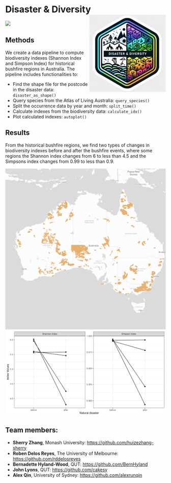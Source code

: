 
<!-- README.md is generated from README.Rmd. Please edit that file -->

# Disaster & Diversity <img src="man/figures/logo.jpeg" align="right" alt="" />

![](https://unstats.un.org/bigdata/events/2023/un-datathon/banner.jpg)

## Methods

We create a data pipeline to compute biodiversity indexes (Shannon Index
and Simpson Index) for historical bushfire regions in Australia. The
pipeline includes functionalities to:

- Find the shape file for the postcode in the disaster data:
  `disaster_as_shape()`
- Query species from the Atlas of Living Australia: `query_species()`
- Split the occurrence data by year and month: `split_time()`
- Calculate indexes from the biodiversity data: `calculate_idx()`
- Plot calculated indexes: `autoplot()`

## Results

From the historical bushfire regions, we find two types of changes in
biodiversity indexes before and after the bushfire events, where some
regions the Shannon index changes from 6 to less than 4.5 and the
Simpsons index changes from 0.99 to less than 0.9.

![](man/figures/bushfire-regions.png) ![](man/figures/index-changes.png)

## Team members:

- **Sherry Zhang**, Monash University:
  <https://github.com/huizezhang-sherry>
- **Roben Delos Reyes**, The University of Melbourne:
  <https://github.com/rddelosreyes>
- **Bernadette Hyland-Wood**, QUT: <https://github.com/BernHyland>
- **John Lyons**, QUT: <https://github.com/cakesy>
- **Alex Qin**, University of Sydney: <https://github.com/alexrunqin>
